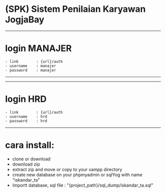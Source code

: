 # (SPK) Sistem Penilaian Karyawan JogjaBay

*******************
# login MANAJER
    - link        : {url}/auth
    - username    : manajer
    - password    : manajer
*******************

*******************
# login HRD
    - link        : {url}/auth
    - username    : hrd
    - password    : hrd
*******************

# cara install:
- clone or download
- download zip
- extract zip and move or copy to your xampp directory
- create new database on your phpmyadmin or sqlYog  with name "iskandar_ta"
- Importt database, sql file : "{project_path}/sql_dump/iskandar_ta.sql"